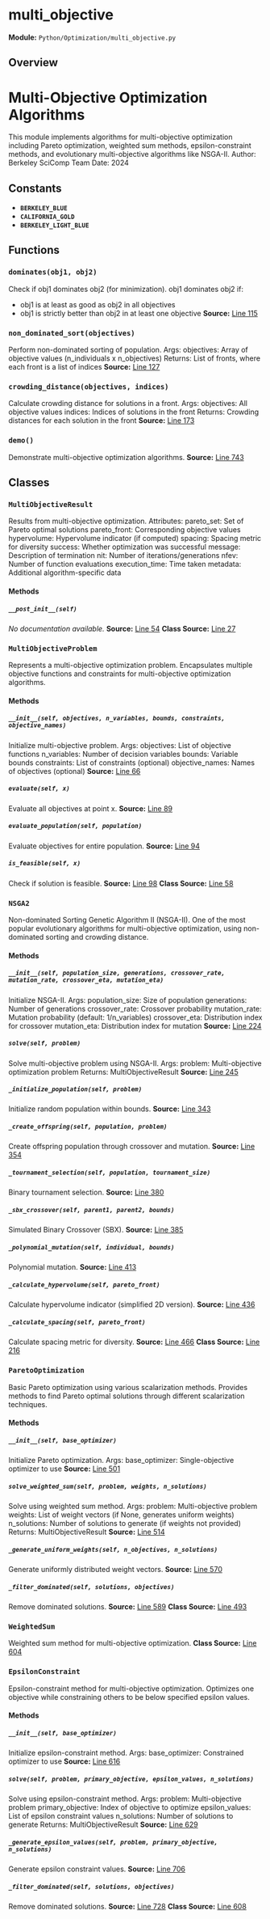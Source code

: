 # multi_objective
**Module:** `Python/Optimization/multi_objective.py`
## Overview
Multi-Objective Optimization Algorithms
======================================
This module implements algorithms for multi-objective optimization including
Pareto optimization, weighted sum methods, epsilon-constraint methods, and
evolutionary multi-objective algorithms like NSGA-II.
Author: Berkeley SciComp Team
Date: 2024
## Constants
- **`BERKELEY_BLUE`**
- **`CALIFORNIA_GOLD`**
- **`BERKELEY_LIGHT_BLUE`**
## Functions
### `dominates(obj1, obj2)`
Check if obj1 dominates obj2 (for minimization).
obj1 dominates obj2 if:
- obj1 is at least as good as obj2 in all objectives
- obj1 is strictly better than obj2 in at least one objective
**Source:** [Line 115](Python/Optimization/multi_objective.py#L115)
### `non_dominated_sort(objectives)`
Perform non-dominated sorting of population.
Args:
objectives: Array of objective values (n_individuals x n_objectives)
Returns:
List of fronts, where each front is a list of indices
**Source:** [Line 127](Python/Optimization/multi_objective.py#L127)
### `crowding_distance(objectives, indices)`
Calculate crowding distance for solutions in a front.
Args:
objectives: All objective values
indices: Indices of solutions in the front
Returns:
Crowding distances for each solution in the front
**Source:** [Line 173](Python/Optimization/multi_objective.py#L173)
### `demo()`
Demonstrate multi-objective optimization algorithms.
**Source:** [Line 743](Python/Optimization/multi_objective.py#L743)
## Classes
### `MultiObjectiveResult`
Results from multi-objective optimization.
Attributes:
pareto_set: Set of Pareto optimal solutions
pareto_front: Corresponding objective values
hypervolume: Hypervolume indicator (if computed)
spacing: Spacing metric for diversity
success: Whether optimization was successful
message: Description of termination
nit: Number of iterations/generations
nfev: Number of function evaluations
execution_time: Time taken
metadata: Additional algorithm-specific data
#### Methods
##### `__post_init__(self)`
*No documentation available.*
**Source:** [Line 54](Python/Optimization/multi_objective.py#L54)
**Class Source:** [Line 27](Python/Optimization/multi_objective.py#L27)
### `MultiObjectiveProblem`
Represents a multi-objective optimization problem.
Encapsulates multiple objective functions and constraints
for multi-objective optimization algorithms.
#### Methods
##### `__init__(self, objectives, n_variables, bounds, constraints, objective_names)`
Initialize multi-objective problem.
Args:
objectives: List of objective functions
n_variables: Number of decision variables
bounds: Variable bounds
constraints: List of constraints (optional)
objective_names: Names of objectives (optional)
**Source:** [Line 66](Python/Optimization/multi_objective.py#L66)
##### `evaluate(self, x)`
Evaluate all objectives at point x.
**Source:** [Line 89](Python/Optimization/multi_objective.py#L89)
##### `evaluate_population(self, population)`
Evaluate objectives for entire population.
**Source:** [Line 94](Python/Optimization/multi_objective.py#L94)
##### `is_feasible(self, x)`
Check if solution is feasible.
**Source:** [Line 98](Python/Optimization/multi_objective.py#L98)
**Class Source:** [Line 58](Python/Optimization/multi_objective.py#L58)
### `NSGA2`
Non-dominated Sorting Genetic Algorithm II (NSGA-II).
One of the most popular evolutionary algorithms for multi-objective
optimization, using non-dominated sorting and crowding distance.
#### Methods
##### `__init__(self, population_size, generations, crossover_rate, mutation_rate, crossover_eta, mutation_eta)`
Initialize NSGA-II.
Args:
population_size: Size of population
generations: Number of generations
crossover_rate: Crossover probability
mutation_rate: Mutation probability (default: 1/n_variables)
crossover_eta: Distribution index for crossover
mutation_eta: Distribution index for mutation
**Source:** [Line 224](Python/Optimization/multi_objective.py#L224)
##### `solve(self, problem)`
Solve multi-objective problem using NSGA-II.
Args:
problem: Multi-objective optimization problem
Returns:
MultiObjectiveResult
**Source:** [Line 245](Python/Optimization/multi_objective.py#L245)
##### `_initialize_population(self, problem)`
Initialize random population within bounds.
**Source:** [Line 343](Python/Optimization/multi_objective.py#L343)
##### `_create_offspring(self, population, problem)`
Create offspring population through crossover and mutation.
**Source:** [Line 354](Python/Optimization/multi_objective.py#L354)
##### `_tournament_selection(self, population, tournament_size)`
Binary tournament selection.
**Source:** [Line 380](Python/Optimization/multi_objective.py#L380)
##### `_sbx_crossover(self, parent1, parent2, bounds)`
Simulated Binary Crossover (SBX).
**Source:** [Line 385](Python/Optimization/multi_objective.py#L385)
##### `_polynomial_mutation(self, individual, bounds)`
Polynomial mutation.
**Source:** [Line 413](Python/Optimization/multi_objective.py#L413)
##### `_calculate_hypervolume(self, pareto_front)`
Calculate hypervolume indicator (simplified 2D version).
**Source:** [Line 436](Python/Optimization/multi_objective.py#L436)
##### `_calculate_spacing(self, pareto_front)`
Calculate spacing metric for diversity.
**Source:** [Line 466](Python/Optimization/multi_objective.py#L466)
**Class Source:** [Line 216](Python/Optimization/multi_objective.py#L216)
### `ParetoOptimization`
Basic Pareto optimization using various scalarization methods.
Provides methods to find Pareto optimal solutions through
different scalarization techniques.
#### Methods
##### `__init__(self, base_optimizer)`
Initialize Pareto optimization.
Args:
base_optimizer: Single-objective optimizer to use
**Source:** [Line 501](Python/Optimization/multi_objective.py#L501)
##### `solve_weighted_sum(self, problem, weights, n_solutions)`
Solve using weighted sum method.
Args:
problem: Multi-objective problem
weights: List of weight vectors (if None, generates uniform weights)
n_solutions: Number of solutions to generate (if weights not provided)
Returns:
MultiObjectiveResult
**Source:** [Line 514](Python/Optimization/multi_objective.py#L514)
##### `_generate_uniform_weights(self, n_objectives, n_solutions)`
Generate uniformly distributed weight vectors.
**Source:** [Line 570](Python/Optimization/multi_objective.py#L570)
##### `_filter_dominated(self, solutions, objectives)`
Remove dominated solutions.
**Source:** [Line 589](Python/Optimization/multi_objective.py#L589)
**Class Source:** [Line 493](Python/Optimization/multi_objective.py#L493)
### `WeightedSum`
Weighted sum method for multi-objective optimization.
**Class Source:** [Line 604](Python/Optimization/multi_objective.py#L604)
### `EpsilonConstraint`
Epsilon-constraint method for multi-objective optimization.
Optimizes one objective while constraining others to be
below specified epsilon values.
#### Methods
##### `__init__(self, base_optimizer)`
Initialize epsilon-constraint method.
Args:
base_optimizer: Constrained optimizer to use
**Source:** [Line 616](Python/Optimization/multi_objective.py#L616)
##### `solve(self, problem, primary_objective, epsilon_values, n_solutions)`
Solve using epsilon-constraint method.
Args:
problem: Multi-objective problem
primary_objective: Index of objective to optimize
epsilon_values: List of epsilon constraint values
n_solutions: Number of solutions to generate
Returns:
MultiObjectiveResult
**Source:** [Line 629](Python/Optimization/multi_objective.py#L629)
##### `_generate_epsilon_values(self, problem, primary_objective, n_solutions)`
Generate epsilon constraint values.
**Source:** [Line 706](Python/Optimization/multi_objective.py#L706)
##### `_filter_dominated(self, solutions, objectives)`
Remove dominated solutions.
**Source:** [Line 728](Python/Optimization/multi_objective.py#L728)
**Class Source:** [Line 608](Python/Optimization/multi_objective.py#L608)